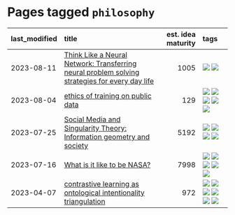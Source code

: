 # Pages tagged `philosophy`

|last_modified|title|est. idea maturity|tags
|:---|:---|---:|:---|
|2023-08-11|[Think Like a Neural Network: Transferring neural problem solving strategies for every day life](../think_like_an_ann.md)|1005|[![](https://img.shields.io/badge/tag-philosophy-c92725)](../tags/philosophy.md) [![](https://img.shields.io/badge/tag-publication-43d799)](../tags/publication.md)|
|2023-08-04|[ethics of training on public data](../ethics_of_public_data.md)|129|[![](https://img.shields.io/badge/tag-ai_ethics-0e5ec)](../tags/ai_ethics.md) [![](https://img.shields.io/badge/tag-ethics-36f98)](../tags/ethics.md) [![](https://img.shields.io/badge/tag-fair_use-3a9a4f)](../tags/fair_use.md) [![](https://img.shields.io/badge/tag-philosophy-c92725)](../tags/philosophy.md) [![](https://img.shields.io/badge/tag-remix_culture-d9f12f)](../tags/remix_culture.md)|
|2023-07-25|[Social Media and Singularity Theory: Information geometry and society](../social_singularities.md)|5192|[![](https://img.shields.io/badge/tag-alignment-22d494)](../tags/alignment.md) [![](https://img.shields.io/badge/tag-information_geometry-4ed36d)](../tags/information_geometry.md) [![](https://img.shields.io/badge/tag-philosophy-c92725)](../tags/philosophy.md) [![](https://img.shields.io/badge/tag-publication-43d799)](../tags/publication.md)|
|2023-07-16|[What is it like to be NASA?](../what_is_it_like_to_be_nasa.md)|7998|[![](https://img.shields.io/badge/tag-disunity_of_identity-a682e)](../tags/disunity_of_identity.md) [![](https://img.shields.io/badge/tag-organization_as_entity-1661bc)](../tags/organization_as_entity.md) [![](https://img.shields.io/badge/tag-philosophy-c92725)](../tags/philosophy.md) [![](https://img.shields.io/badge/tag-society_of_mind-296bb1)](../tags/society_of_mind.md) [![](https://img.shields.io/badge/tag-theory_of_mind-606780)](../tags/theory_of_mind.md)|
|2023-04-07|[contrastive learning as ontological intentionality triangulation](../contrastive_learning_as_ontological_intentionality_triangulation.md)|972|[![](https://img.shields.io/badge/tag-meta-cdef47)](../tags/meta.md) [![](https://img.shields.io/badge/tag-philosophy-c92725)](../tags/philosophy.md) [![](https://img.shields.io/badge/tag-semiotics-936135)](../tags/semiotics.md) [![](https://img.shields.io/badge/tag-synesthesia-deeba9)](../tags/synesthesia.md) [![](https://img.shields.io/badge/tag-theory-c456a9)](../tags/theory.md) [![](https://img.shields.io/badge/tag-wip-95bed6)](../tags/wip.md)|
